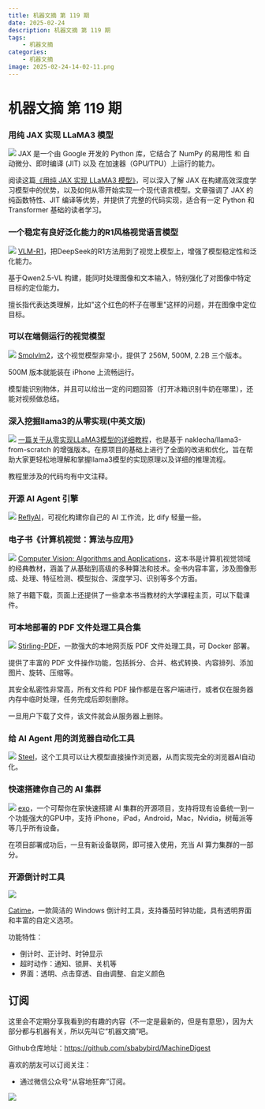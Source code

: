 ```yaml
---
title: 机器文摘 第 119 期
date: 2025-02-24
description: 机器文摘 第 119 期
tags: 
    - 机器文摘
categories: 
    - 机器文摘
image: 2025-02-24-14-02-11.png
---
```

# 机器文摘 第 119 期
### 用纯 JAX 实现 LLaMA3 模型
![](2025-02-24-14-01-47.png)
JAX 是一个由 Google 开发的 Python 库，它结合了 NumPy 的易用性 和 自动微分、即时编译 (JIT) 以及 在加速器（GPU/TPU）上运行的能力。 

阅读这篇[《用纯 JAX 实现 LLaMA3 模型》](https://saurabhalone.com/blogs/llama3/web)，可以深入了解 JAX 在构建高效深度学习模型中的优势，以及如何从零开始实现一个现代语言模型。文章强调了 JAX 的纯函数特性、JIT 编译等优势，并提供了完整的代码实现，适合有一定 Python 和 Transformer 基础的读者学习。

### 一个稳定有良好泛化能力的R1风格视觉语言模型
![](2025-02-24-14-02-11.png)
[VLM-R1](https://github.com/om-ai-lab/VLM-R1)，把DeepSeek的R1方法用到了视觉上模型上，增强了模型稳定性和泛化能力。

基于Qwen2.5-VL 构建，能同时处理图像和文本输入，特别强化了对图像中特定目标的定位能力。

擅长指代表达类理解，比如"这个红色的杯子在哪里"这样的问题，并在图像中定位目标。

### 可以在端侧运行的视觉模型
![](2025-02-24-14-27-43.png)
[Smolvlm2](https://huggingface.co/blog/smolvlm2)，这个视觉模型非常小，提供了 256M, 500M, 2.2B 三个版本。

500M 版本就能装在 iPhone 上流畅运行。

模型能识别物体，并且可以给出一定的问题回答（打开冰箱识别牛奶在哪里），还能对视频做总结。

### 深入挖掘llama3的从零实现(中英文版)
![](2025-02-24-14-28-06.png)
[一篇关于从零实现LLaMA3模型的详细教程](https://github.com/therealoliver/Deepdive-llama3-from-scratch)，也是基于 naklecha/llama3-from-scratch 的增强版本。在原项目的基础上进行了全面的改进和优化，旨在帮助大家更轻松地理解和掌握llama3模型的实现原理以及详细的推理流程。

教程里涉及的代码均有中文注释。

### 开源 AI Agent 引擎
![](2025-02-24-14-28-46.png)
[ReflyAI](https://github.com/refly-ai/refly)，可视化构建你自己的 AI 工作流，比 dify 轻量一些。

### 电子书《计算机视觉：算法与应用》
![](2025-02-24-14-29-17.png)
[Computer Vision: Algorithms and Applications](https://szeliski.org/Book/)，这本书是计算机视觉领域的经典教材，涵盖了从基础到高级的多种算法和技术。全书内容丰富，涉及图像形成、处理、特征检测、模型拟合、深度学习、识别等多个方面。

除了书籍下载，页面上还提供了一些拿本书当教材的大学课程主页，可以下载课件。

### 可本地部署的 PDF 文件处理工具合集
![](2025-02-24-14-29-35.png)
[Stirling-PDF](https://github.com/Frooodle/Stirling-PDF)，一款强大的本地网页版 PDF 文件处理工具，可 Docker 部署。

提供了丰富的 PDF 文件操作功能，包括拆分、合并、格式转换、内容排列、添加图片、旋转、压缩等。

其安全私密性非常高，所有文件和 PDF 操作都是在客户端进行，或者仅在服务器内存中临时处理，任务完成后即刻删除。

一旦用户下载了文件，该文件就会从服务器上删除。

### 给 AI Agent 用的浏览器自动化工具
![](2025-02-24-14-31-33.png)
[Steel](https://github.com/steel-dev/steel-browser)，这个工具可以让大模型直接操作浏览器，从而实现完全的浏览器AI自动化。

### 快速搭建你自己的 AI 集群
![](2025-02-24-14-32-15.png)
[exo](https://github.com/exo-explore/exo)，一个可帮你在家快速搭建 AI 集群的开源项目，支持将现有设备统一到一个功能强大的GPU中，支持 iPhone，iPad，Android，Mac，Nvidia，树莓派等等几乎所有设备。

在项目部署成功后，一旦有新设备联网，即可接入使用，充当 AI 算力集群的一部分。

### 开源倒计时工具
![](2025-02-24-14-32-34.png)

[Catime](https://github.com/vladelaina/Catime)，一款简洁的 Windows 倒计时工具，支持番茄时钟功能，具有透明界面和丰富的自定义选项。

功能特性：
- 倒计时、正计时、时钟显示
- 超时动作：通知、锁屏、关机等
- 界面：透明、点击穿透、自由调整、自定义颜色 ​​​

## 订阅
这里会不定期分享我看到的有趣的内容（不一定是最新的，但是有意思），因为大部分都与机器有关，所以先叫它“机器文摘”吧。

Github仓库地址：https://github.com/sbabybird/MachineDigest

喜欢的朋友可以订阅关注：

- 通过微信公众号“从容地狂奔”订阅。

![](../weixin.jpg)